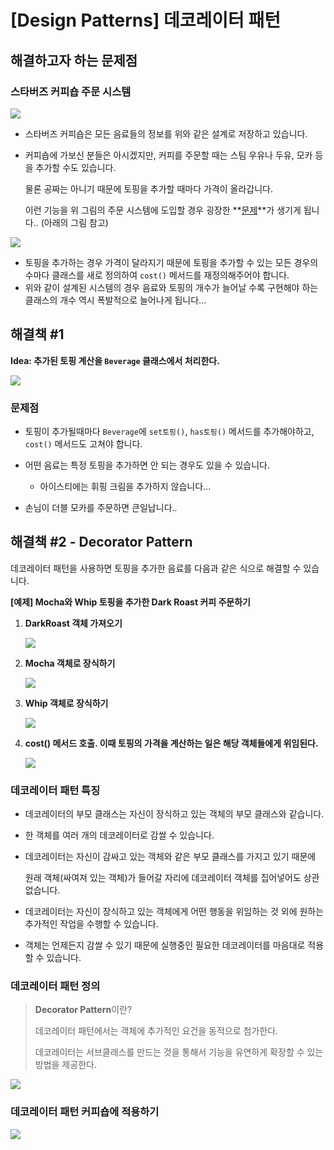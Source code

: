 # [Design Patterns] 데코레이터 패턴



## 해결하고자 하는 문제점



### 스타버즈 커피숍 주문 시스템



![](https://docs.google.com/drawings/d/s5o4GEsmqTb6M9vhF7XibgQ/image?parent=e/2PACX-1vT4FUrp2Lwg9UQwUiiA8j87QUfsgpP83NqlYrGMbP97kLrYyPMr1oUVKr7sfY-9kRXoX5ZanX5zA3WM&rev=600&drawingRevisionAccessToken=eTV1VOjMk5vPIA&h=418&w=601&ac=1)

- 스타버즈 커피숍은 모든 음료들의 정보를 위와 같은 설계로 저장하고 있습니다.

- 커피숍에 가보신 분들은 아시겠지만, 커피를 주문할 때는 스팀 우유나 두유, 모카 등을 추가할 수도 있습니다.

  물론 공짜는 아니기 때문에 토핑을 추가할 때마다 가격이 올라갑니다.

  이런 기능을 위 그림의 주문 시스템에 도입할 경우 굉장한 **<u>문제</u>**가 생기게 됩니다.. (아래의 그림 참고)







![](https://docs.google.com/drawings/d/siV7b9cBAqazTKRw-DoqXNA/image?parent=e/2PACX-1vT4FUrp2Lwg9UQwUiiA8j87QUfsgpP83NqlYrGMbP97kLrYyPMr1oUVKr7sfY-9kRXoX5ZanX5zA3WM&rev=551&drawingRevisionAccessToken=PZWawmGu4ZlYmw&h=362&w=601&ac=1)



- 토핑을 추가하는 경우 가격이 달라지기 때문에 토핑을 추가할 수 있는 모든 경우의 수마다 클래스를 새로 정의하여 `cost()` 메서드를 재정의해주어야 합니다.
- 위와 같이 설계된 시스템의 경우 음료와 토핑의 개수가 늘어날 수록 구현해야 하는 클래스의 개수 역시 폭발적으로 늘어나게 됩니다...







## 해결책 #1

**Idea: 추가된 토핑 계산을 `Beverage` 클래스에서 처리한다.**

 

![](https://docs.google.com/drawings/d/sRKqK2lCHVfMn4aZ-07vraQ/image?parent=e/2PACX-1vT4FUrp2Lwg9UQwUiiA8j87QUfsgpP83NqlYrGMbP97kLrYyPMr1oUVKr7sfY-9kRXoX5ZanX5zA3WM&rev=762&drawingRevisionAccessToken=m7H5pvzVQ2FrMw&h=453&w=601&ac=1)





### 문제점

- 토핑이 추가될때마다 `Beverage`에 `set토핑()`, `has토핑()` 메서드를 추가해야하고, `cost()` 메서드도 고쳐야 합니다.
- 어떤 음료는 특정 토핑을 추가하면 안 되는 경우도 있을 수 있습니다.
  - 아이스티에는 휘핑 크림을 추가하지 않습니다...

- 손님이 더블 모카를 주문하면 큰일납니다..







## 해결책 #2 - Decorator Pattern 

데코레이터 패턴을 사용하면 토핑을 추가한 음료를 다음과 같은 식으로 해결할 수 있습니다.



**[예제] Mocha와 Whip 토핑을 추가한 Dark Roast 커피 주문하기** 

1. **DarkRoast 객체 가져오기**

   ![](https://docs.google.com/drawings/d/sS9Q0BO6bYZfnhLrJqG-sWA/image?parent=e/2PACX-1vT4FUrp2Lwg9UQwUiiA8j87QUfsgpP83NqlYrGMbP97kLrYyPMr1oUVKr7sfY-9kRXoX5ZanX5zA3WM&rev=45&drawingRevisionAccessToken=czUMLd9m-AV_9Q&h=110&w=142&ac=1)

   

2. **Mocha 객체로 장식하기**

   ![](https://docs.google.com/drawings/d/sQwrFjAiUjgre84smzcDmvQ/image?parent=e/2PACX-1vT4FUrp2Lwg9UQwUiiA8j87QUfsgpP83NqlYrGMbP97kLrYyPMr1oUVKr7sfY-9kRXoX5ZanX5zA3WM&rev=32&drawingRevisionAccessToken=-EV2R0Plt7x_VA&h=229&w=288&ac=1)

   

3. **Whip 객체로 장식하기**

   

   ![](https://docs.google.com/drawings/d/sA2IYdUs3LAAjvMOIjEgmZg/image?parent=e/2PACX-1vT4FUrp2Lwg9UQwUiiA8j87QUfsgpP83NqlYrGMbP97kLrYyPMr1oUVKr7sfY-9kRXoX5ZanX5zA3WM&rev=37&drawingRevisionAccessToken=yPHFMaAZycGAwA&h=303&w=353&ac=1)

   

4. **cost() 메서드 호출. 이때 토핑의 가격을 계산하는 일은 해당 객체들에게 위임된다.**

   

   ![](https://docs.google.com/drawings/d/sLOkoLZVFRHewhUEXkxqYVg/image?parent=e/2PACX-1vT4FUrp2Lwg9UQwUiiA8j87QUfsgpP83NqlYrGMbP97kLrYyPMr1oUVKr7sfY-9kRXoX5ZanX5zA3WM&rev=445&drawingRevisionAccessToken=dProQ3tbh6qZFQ&h=352&w=684&ac=1)







### 데코레이터 패턴 특징

- 데코레이터의 부모 클래스는 자신이 장식하고 있는 객체의 부모 클래스와 같습니다.

- 한 객체를 여러 개의 데코레이터로 감쌀 수 있습니다.

- 데코레이터는 자신이 감싸고 있는 객체와 같은 부모 클래스를 가지고 있기 때문에

  원래 객체(싸여져 있는 객체)가 들어갈 자리에 데코레이터 객체를 집어넣어도 상관 없습니다.

- 데코레이터는 자신이 장식하고 있는 객체에게 어떤 행동을 위임하는 것 외에 원하는 추가적인 작업을 수행할 수 있습니다.

- 객체는 언제든지 감쌀 수 있기 때문에 실행중인 필요한 데코레이터를 마음대로 적용할 수 있습니다.







### 데코레이터 패턴 정의

>**Decorator Pattern**이란?
>
>데코레이터 패턴에서는 객체에 추가적인 요건을 동적으로 첨가한다.
>
>데코레이터는 서브클래스를 만드는 것을 통해서 기능을 유연하게 확장할 수 있는 방법을 제공한다.



![](https://docs.google.com/drawings/d/e/2PACX-1vQRfFz1E20oqUozOaneoxq7T8BSTbt0W9wUK_Fx-04Z1wscjpEywiMp7BP-A7cwlY-hqfSg5HHBbp1y/pub?w=1161&h=863)



### 데코레이터 패턴 커피숍에 적용하기



![](https://docs.google.com/drawings/d/e/2PACX-1vTdYB3PC-yP5qveIw-oNbF6z22WBd7GWmeNT036Ga7oVMw4GrV0_F5f_iueFCXyMv7ns1MVBfNbE6Hi/pub?w=1524&h=965)